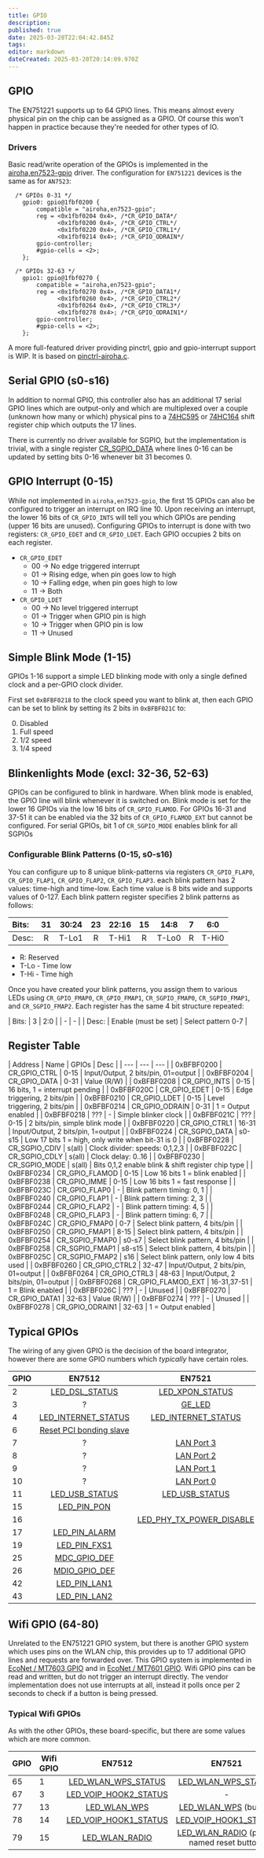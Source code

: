 ```yaml
---
title: GPIO
description: 
published: true
date: 2025-03-28T22:04:42.845Z
tags: 
editor: markdown
dateCreated: 2025-03-20T20:14:09.970Z
---
```


## GPIO

The EN751221 supports up to 64 GPIO lines. This means almost every physical pin on the chip can be assigned as a GPIO. Of course this won't happen in practice because they're needed for other types of IO.

### Drivers

Basic read/write operation of the GPIOs is implemented in the [airoha,en7523-gpio](https://web.git.kernel.org/pub/scm/linux/kernel/git/stable/linux.git/tree/drivers/gpio/gpio-en7523.c?h=v6.13.8) driver. The configuration for `EN751221` devices is the same as for `AN7523`:

```
  /* GPIOs 0-31 */
	gpio0: gpio@1fbf0200 {
		compatible = "airoha,en7523-gpio";
		reg = <0x1fbf0204 0x4>, /*CR_GPIO_DATA*/
		      <0x1fbf0200 0x4>, /*CR_GPIO_CTRL*/
		      <0x1fbf0220 0x4>, /*CR_GPIO_CTRL1*/
		      <0x1fbf0214 0x4>; /*CR_GPIO_ODRAIN*/
		gpio-controller;
		#gpio-cells = <2>;
	};

  /* GPIOs 32-63 */
	gpio1: gpio@1fbf0270 {
		compatible = "airoha,en7523-gpio";
		reg = <0x1fbf0270 0x4>, /*CR_GPIO_DATA1*/
		      <0x1fbf0260 0x4>, /*CR_GPIO_CTRL2*/
		      <0x1fbf0264 0x4>, /*CR_GPIO_CTRL3*/
		      <0x1fbf0278 0x4>; /*CR_GPIO_ODRAIN1*/
		gpio-controller;
		#gpio-cells = <2>;
	};
```

A more full-featured driver providing pinctrl, gpio and gpio-interrupt support is WIP. It is based on [pinctrl-airoha.c](https://web.git.kernel.org/pub/scm/linux/kernel/git/stable/linux.git/tree/drivers/pinctrl/mediatek/pinctrl-airoha.c?h=v6.13.7).

## Serial GPIO (s0-s16)

In addition to normal GPIO, this controller also has an additional 17 serial GPIO lines which are output-only and which are multiplexed over a couple (unknown how many or which) physical pins to a [74HC595](https://www.ti.com/lit/ds/symlink/sn74hc595.pdf) or [74HC164](https://www.ti.com/lit/ds/symlink/sn74hc164.pdf) shift register chip which outputs the 17 lines.

There is currently no driver available for SGPIO, but the implementation is trivial, with a single register [CR_SGPIO_DATA](https://github.com/cjdelisle/EN751221-Linux26/blob/master/tclinux_phoenix/modules/private/tc3162l2hp2h/ledctrl.c#L501) where lines 0-16 can be updated by setting bits 0-16 whenever bit 31 becomes 0.

## GPIO Interrupt (0-15)
While not implemented in `airoha,en7523-gpio`, the first 15 GPIOs can also be configured to trigger an interrupt on IRQ line 10. Upon receiving an interrupt, the lower 16 bits of `CR_GPIO_INTS` will tell you which GPIOs are pending (upper 16 bits are unused). Configuring GPIOs to interrupt is done with two registers: `CR_GPIO_EDET` and `CR_GPIO_LDET`. Each GPIO occupies 2 bits on each register.

* `CR_GPIO_EDET`
  * 00 -> No edge triggered interrupt
  * 01 -> Rising edge, when pin goes low to high
  * 10 -> Falling edge, when pin goes high to low
  * 11 -> Both
* `CR_GPIO_LDET`
  * 00 -> No level triggered interrupt
  * 01 -> Trigger when GPIO pin is high
  * 10 -> Trigger when GPIO pin is low
  * 11 -> Unused

## Simple Blink Mode (1-15)
GPIOs 1-16 support a simple LED blinking mode with only a single defined clock and a per-GPIO clock divider.

First set `0xBFBF0218` to the clock speed you want to blink at, then each GPIO can be set to blink by setting its 2 bits in `0xBFBF021C` to:

0. Disabled
1. Full speed
2. 1/2 speed
3. 1/4 speed

## Blinkenlights Mode (excl: 32-36, 52-63)
GPIOs can be configured to blink in hardware. When blink mode is enabled, the GPIO line will blink whenever it is switched on. Blink mode is set for the lower 16 GPIOs via the low 16 bits of `CR_GPIO_FLAMOD`. For GPIOs 16-31 and 37-51 it can be enabled via the 32 bits of `CR_GPIO_FLAMOD_EXT` but cannot be configured. For serial GPIOs, bit 1 of `CR_SGPIO_MODE` enables blink for all SGPIOs

### Configurable Blink Patterns (0-15, s0-s16)
You can configure up to 8 unique blink-patterns via registers `CR_GPIO_FLAP0`, `CR_GPIO_FLAP1`, `CR_GPIO_FLAP2`, `CR_GPIO_FLAP3`. each blink pattern has 2 values: time-high and time-low. Each time value is 8 bits wide and supports values of 0-127. Each blink pattern register specifies 2 blink patterns as follows:

| Bits: | 31 | 30:24 | 23 | 22:16 | 15 | 14:8 | 7 | 6:0 |
| :- | :-: | :-: | :-: | :-: | :-: | :-: | :-: | :-: |
| Desc: | R | T-Lo1 | R | T-Hi1 | R | T-Lo0 | R | T-Hi0 |

* R: Reserved
* T-Lo - Time low
* T-Hi - Time high

Once you have created your blink patterns, you assign them to various LEDs using `CR_GPIO_FMAP0`, `CR_GPIO_FMAP1`, `CR_SGPIO_FMAP0`, `CR_SGPIO_FMAP1`, and `CR_SGPIO_FMAP2`. Each register has the same 4 bit structure repeated:

| Bits: | 3 | 2:0 |
| - | - |
| Desc: | Enable (must be set) | Select pattern 0-7 |

## Register Table

| Address | Name | GPIOs |  Desc |
| --- | --- | --- |
| 0xBFBF0200 | CR_GPIO_CTRL | 0-15 | Input/Output, 2 bits/pin, 01=output |
| 0xBFBF0204 | CR_GPIO_DATA | 0-31 | Value (R/W) |
| 0xBFBF0208 | CR_GPIO_INTS | 0-15 | 16 bits, 1 = interrupt pending |
| 0xBFBF020C | CR_GPIO_EDET | 0-15 | Edge triggering, 2 bits/pin |
| 0xBFBF0210 | CR_GPIO_LDET | 0-15 | Level triggering, 2 bits/pin |
| 0xBFBF0214 | CR_GPIO_ODRAIN | 0-31 | 1 = Output enabled |
| 0xBFBF0218 | ??? | - | Simple blinker clock |
| 0xBFBF021C | ??? | 0-15 | 2 bits/pin, simple blink mode |
| 0xBFBF0220 | CR_GPIO_CTRL1 | 16-31 | Input/Output, 2 bits/pin, 1=output |
| 0xBFBF0224 | CR_SGPIO_DATA | s0-s15 | Low 17 bits 1 = high, only write when bit-31 is 0 |
| 0xBFBF0228 | CR_SGPIO_CDIV | s(all) | Clock divider: speeds: 0,1,2,3 |
| 0xBFBF022C | CR_SGPIO_CDLY | s(all) | Clock delay: 0..16 |
| 0xBFBF0230 | CR_SGPIO_MODE | s(all) | Bits 0,1,2 enable blink & shift register chip type |
| 0xBFBF0234 | CR_GPIO_FLAMOD | 0-15 | Low 16 bits 1 = blink enabled |
| 0xBFBF0238 | CR_GPIO_IMME | 0-15 | Low 16 bits 1 = fast response |
| 0xBFBF023C | CR_GPIO_FLAP0 | - | Blink pattern timing: 0, 1 |
| 0xBFBF0240 | CR_GPIO_FLAP1 | - | Blink pattern timing: 2, 3 |
| 0xBFBF0244 | CR_GPIO_FLAP2 | - | Blink pattern timing: 4, 5 |
| 0xBFBF0248 | CR_GPIO_FLAP3 | - | Blink pattern timing: 6, 7 |
| 0xBFBF024C | CR_GPIO_FMAP0 | 0-7 | Select blink pattern, 4 bits/pin |
| 0xBFBF0250 | CR_GPIO_FMAP1 | 8-15 | Select blink pattern, 4 bits/pin |
| 0xBFBF0254 | CR_SGPIO_FMAP0 | s0-s7 | Select blink pattern, 4 bits/pin |
| 0xBFBF0258 | CR_SGPIO_FMAP1 | s8-s15 | Select blink pattern, 4 bits/pin |
| 0xBFBF025C | CR_SGPIO_FMAP2 | s16 | Select blink pattern, only low 4 bits used |
| 0xBFBF0260 | CR_GPIO_CTRL2 | 32-47 | Input/Output, 2 bits/pin, 01=output |
| 0xBFBF0264 | CR_GPIO_CTRL3 | 48-63 | Input/Output, 2 bits/pin, 01=output |
| 0xBFBF0268 | CR_GPIO_FLAMOD_EXT | 16-31,37-51 | 1 = Blink enabled |
| 0xBFBF026C | ??? | - | Unused |
| 0xBFBF0270 | CR_GPIO_DATA1 | 32-63 | Value (R/W) |
| 0xBFBF0274 | ??? | - | Unused |
| 0xBFBF0278 | CR_GPIO_ODRAIN1 | 32-63 | 1 = Output enabled |

## Typical GPIOs
The wiring of any given GPIO is the decision of the board integrator, however there are some GPIO numbers which *typically* have certain roles.

| GPIO | EN7512 | EN7521 |
|------|:--------:|:--------:|
| 2    | [LED_DSL_STATUS](https://github.com/cjdelisle/EN751221-Linux26/blob/master/tclinux_phoenix/apps/private/led_conf/led.conf_en7512) | [LED_XPON_STATUS](https://github.com/cjdelisle/EN751221-Linux26/blob/master/tclinux_phoenix/apps/private/led_conf/led.conf_en7521#L150) |
| 3    | ? | [GE_LED](https://github.com/cjdelisle/EN751221-Linux26/blob/master/tclinux_phoenix/linux-2.6.36/drivers/serial/tc3162_uart2.c#L478) |
| 4    | [LED_INTERNET_STATUS](https://github.com/cjdelisle/EN751221-Linux26/blob/master/tclinux_phoenix/apps/private/led_conf/led.conf_en7512#L107) | [LED_INTERNET_STATUS](https://github.com/cjdelisle/EN751221-Linux26/blob/master/tclinux_phoenix/apps/private/led_conf/led.conf_en7521#L119)        |
| 6    | [Reset PCI bonding slave](https://github.com/cjdelisle/EN751221-Linux26/blob/master/tclinux_phoenix/linux-2.6.36/arch/mips/pci/pci-tc3162u.c#L1329)          ||
| 7 | ? | [LAN Port 3](https://github.com/cjdelisle/EN751221-Linux26/blob/master/tclinux_phoenix/modules/private/tc3162l2hp2h/ledctrl.c#L5109)
| 8 | ? | [LAN Port 2](https://github.com/cjdelisle/EN751221-Linux26/blob/master/tclinux_phoenix/modules/private/tc3162l2hp2h/ledctrl.c#L5109)
| 9 | ? | [LAN Port 1](https://github.com/cjdelisle/EN751221-Linux26/blob/master/tclinux_phoenix/modules/private/tc3162l2hp2h/ledctrl.c#L5109)
| 10 | ? | [LAN Port 0](https://github.com/cjdelisle/EN751221-Linux26/blob/master/tclinux_phoenix/modules/private/tc3162l2hp2h/ledctrl.c#L5109)
| 11   | [LED_USB_STATUS](https://github.com/cjdelisle/EN751221-Linux26/blob/master/tclinux_phoenix/apps/private/led_conf/led.conf_en7512#L128) | [LED_USB_STATUS](https://github.com/cjdelisle/EN751221-Linux26/blob/master/tclinux_phoenix/apps/private/led_conf/led.conf_en7521#L150)             |
| 15   | [LED_PIN_PON](https://github.com/cjdelisle/EN751221-Linux26/blob/master/tclinux_phoenix/bootrom/bootram/init/main.c#L1978)                    ||
| 16   | | [LED_PHY_TX_POWER_DISABLE](https://github.com/cjdelisle/EN751221-Linux26/blob/master/tclinux_phoenix/apps/private/led_conf/led.conf_en7521#L128)   |
| 17   | [LED_PIN_ALARM](https://github.com/cjdelisle/EN751221-Linux26/blob/master/tclinux_phoenix/bootrom/bootram/init/main.c#L1978)                  ||
| 19   | [LED_PIN_FXS1](https://github.com/cjdelisle/EN751221-Linux26/blob/master/tclinux_phoenix/bootrom/bootram/init/main.c#L1978) ||
| 25   | [MDC_GPIO_DEF](https://github.com/cjdelisle/EN751221-Linux26/blob/master/tclinux_phoenix/linux-2.6.36/arch/mips/ralink/ex_mdio_api.c#L33) ||
| 26   | [MDIO_GPIO_DEF](https://github.com/cjdelisle/EN751221-Linux26/blob/master/tclinux_phoenix/linux-2.6.36/arch/mips/ralink/ex_mdio_api.c#L33) ||
| 42   | [LED_PIN_LAN1](https://github.com/cjdelisle/EN751221-Linux26/blob/master/tclinux_phoenix/bootrom/bootram/init/main.c#L1978)               ||
| 43   | [LED_PIN_LAN2](https://github.com/cjdelisle/EN751221-Linux26/blob/master/tclinux_phoenix/bootrom/bootram/init/main.c#L1978)               ||

## Wifi GPIO (64-80)
Unrelated to the EN751221 GPIO system, but there is another GPIO system which uses pins on the WLAN chip, this provides up to 17 additional GPIO lines and requests are forwarded over. This GPIO system is implemented in [EcoNet / MT7603 GPIO](https://github.com/cjdelisle/EN751221-Linux26/blob/master/tclinux_phoenix/modules/private/wifi/MT7603/os/linux/bb_soc.c#L380) and in [EcoNet / MT7601 GPIO](https://github.com/cjdelisle/EN751221-Linux26/blob/master/tclinux_phoenix/modules/private/wifi/MT7601E_LinuxAP_20130305_DPA/os/linux/bb_soc.c#L290). Wifi GPIO pins can be read and written, but do not trigger an interrupt directly. The vendor implementation does not use interrupts at all, instead it polls once per 2 seconds to check if a button is being pressed.

### Typical Wifi GPIOs
As with the other GPIOs, these board-specific, but there are some values which are more common.

| GPIO | Wifi GPIO | EN7512 | EN7521 |
|------|---|:--------:|:--------:|
| 65   | 1 | [LED_WLAN_WPS_STATUS](https://github.com/cjdelisle/EN751221-Linux26/blob/master/tclinux_phoenix/apps/private/led_conf/led.conf_en7512#L128)    | [LED_WLAN_WPS_STATUS](https://github.com/cjdelisle/EN751221-Linux26/blob/master/tclinux_phoenix/apps/private/led_conf/led.conf_en7521#L129)    |
| 67   | 3 | [LED_VOIP_HOOK2_STATUS](https://github.com/cjdelisle/EN751221-Linux26/blob/master/tclinux_phoenix/apps/private/led_conf/led.conf_en7512#L124) | - |
| 77   | 13 | [LED_WLAN_WPS](https://github.com/cjdelisle/EN751221-Linux26/blob/master/tclinux_phoenix/apps/private/led_conf/led.conf_en7512#L132) | [LED_WLAN_WPS](https://github.com/cjdelisle/EN751221-Linux26/blob/master/tclinux_phoenix/apps/private/led_conf/led.conf_en7521#L144) (button) |
| 78   | 14 | [LED_VOIP_HOOK1_STATUS](https://github.com/cjdelisle/EN751221-Linux26/blob/master/tclinux_phoenix/apps/private/led_conf/led.conf_en7512#L123C4-L123C6) | [LED_VOIP_HOOK1_STATUS](https://github.com/cjdelisle/EN751221-Linux26/blob/master/tclinux_phoenix/apps/private/led_conf/led.conf_en7521#L135)      |
| 79   | 15 | [LED_WLAN_RADIO](https://github.com/cjdelisle/EN751221-Linux26/blob/master/tclinux_phoenix/apps/private/led_conf/led.conf_en7512#L131) | [LED_WLAN_RADIO](https://github.com/cjdelisle/EN751221-Linux26/blob/master/tclinux_phoenix/apps/private/led_conf/led.conf_en7521#L143) (poorly named reset button) |
